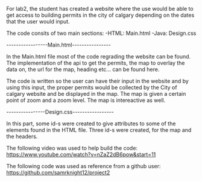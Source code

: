 For lab2, the student has created a website where the use would be able to get access to building permits in the city of calgary depending on the dates that the user would input.

The code consits of two main sections:
-HTML: Main.html
-Java: Design.css

-----------------Main.html----------------

In the Main.html file most of the code regrading the website can be found. 
The implementation of the api to get the permits, the map to overlay the data on, the url for the map, heading etc... can be found here.

The code is written so the user can have their input in the website and by using this input, the proper permits would be collected by the City of calgary website and be displayed in the map.
The map is given a certain point of zoom and a zoom level. The map is intereactive as well.




----------------Design.css-----------------

In this part, some id-s were created to give attributes to some of the elements found in the HTML file.
Three id-s were created, for the map and the headers.


The following video was used to help build the code:
https://www.youtube.com/watch?v=nZaZ2dB6pow&start=11

The following code was used as reference from a github user:
https://github.com/samrknight12/project2
